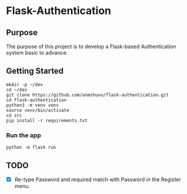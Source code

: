 # Flask-Authentication

## Purpose

The purpose of this project is to develop a Flask-based Authentication system basic to advance. 

## Getting Started

```
mkdir -p ~/dev
cd ~/dev
git clone https://github.com/anmshuvo/flask-authentication.git
cd flask-authentication
python3 -m venv venv
source venv/bin/activate
cd src
pip install -r requirements.txt
```

### Run the app

```
python -m flask run
```

## TODO
- [x] Re-type Password and required match with Password in the Register menu.
